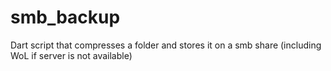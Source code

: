 # smb_backup
Dart script that compresses a folder and stores it on a smb share (including WoL if server is not available)
